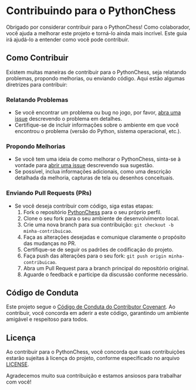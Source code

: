 # Contribuindo para o PythonChess

Obrigado por considerar contribuir para o PythonChess! Como colaborador, você ajuda a melhorar este projeto e torná-lo ainda mais incrível. Este guia irá ajudá-lo a entender como você pode contribuir.

## Como Contribuir

Existem muitas maneiras de contribuir para o PythonChess, seja relatando problemas, propondo melhorias, ou enviando código. Aqui estão algumas diretrizes para contribuir:

### Relatando Problemas

- Se você encontrar um problema ou bug no jogo, por favor, [abra uma issue](https://github.com/JoaoAndrade18/PythonChess/issues) descrevendo o problema em detalhes.
- Certifique-se de incluir informações sobre o ambiente em que você encontrou o problema (versão do Python, sistema operacional, etc.).

### Propondo Melhorias

- Se você tem uma ideia de como melhorar o PythonChess, sinta-se à vontade para [abrir uma issue](https://github.com/JoaoAndrade18/PythonChess/issues) descrevendo sua sugestão.
- Se possível, inclua informações adicionais, como uma descrição detalhada da melhoria, capturas de tela ou desenhos conceituais.

### Enviando Pull Requests (PRs)

- Se você deseja contribuir com código, siga estas etapas:
  1. Fork o repositório [PythonChess](https://github.com/JoaoAndrade18/PythonChess) para o seu próprio perfil.
  2. Clone o seu fork para o seu ambiente de desenvolvimento local.
  3. Crie uma nova branch para sua contribuição: `git checkout -b minha-contribuicao`.
  4. Faça as alterações desejadas e comunique claramente o propósito das mudanças no PR.
  5. Certifique-se de seguir os padrões de codificação do projeto.
  6. Faça push das alterações para o seu fork: `git push origin minha-contribuicao`.
  7. Abra um Pull Request para a branch principal do repositório original.
  8. Aguarde o feedback e participe da discussão conforme necessário.

## Código de Conduta

Este projeto segue o [Código de Conduta do Contributor Covenant](CODE_OF_CONDUCT.md). Ao contribuir, você concorda em aderir a este código, garantindo um ambiente amigável e respeitoso para todos.

## Licença

Ao contribuir para o PythonChess, você concorda que suas contribuições estarão sujeitas à licença do projeto, conforme especificado no arquivo [LICENSE](LICENSE).

Agradecemos muito sua contribuição e estamos ansiosos para trabalhar com você!
